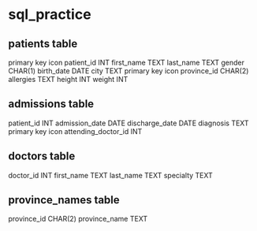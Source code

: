# sql_practice

## patients table 

primary key icon	patient_id	INT
first_name	TEXT
last_name	TEXT
gender	CHAR(1)
birth_date	DATE
city	TEXT
primary key icon	province_id	CHAR(2)
allergies	TEXT
height	INT
weight	INT

## admissions table 

patient_id	INT
admission_date	DATE
discharge_date	DATE
diagnosis	TEXT
primary key icon	attending_doctor_id	INT

## doctors table 

doctor_id	INT
first_name	TEXT
last_name	TEXT
specialty	TEXT

## province_names table 

province_id	CHAR(2)
province_name	TEXT


